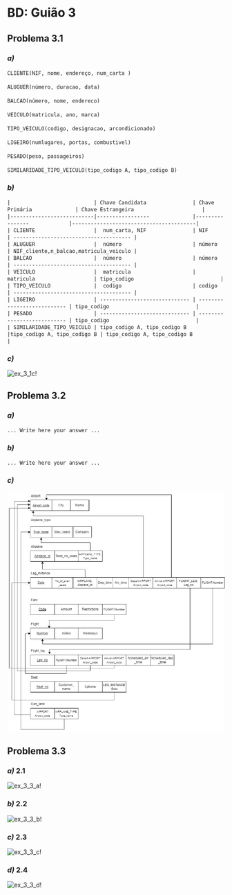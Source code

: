 # BD: Guião 3


## ​Problema 3.1
 
### *a)*

```
CLIENTE(NIF, nome, endereço, num_carta )

ALUGUER(número, duracao, data)

BALCAO(número, nome, endereco)

VEICULO(matricula, ano, marca)

TIPO_VEICULO(codigo, designacao, arcondicionado)

LIGEIRO(numlugares, portas, combustivel)

PESADO(peso, passageiros)

SIMILARIDADE_TIPO_VEICULO(tipo_codigo A, tipo_codigo B)

```


### *b)* 

```
|                           | Chave Candidata               | Chave Primária              | Chave Estrangeira                      |
|---------------------------|-----------------              |----------------             |----------------------------------------|
| CLIENTE                   |  num_carta, NIF               | NIF                         | -------------------------------------- |
| ALUGUER                   |  número                       | número                      | NIF_cliente,n_balcao,matricula_veiculo |
| BALCAO                    |  número                       | número                      | -------------------------------------- |
| VEICULO                   |  matricula                    | matricula                   | tipo_codigo                            |
| TIPO_VEICULO              |  codigo                       | codigo                      | -------------------------------------- |
| LIGEIRO                   | ----------------------------- | --------------------------- | tipo_codigo                            |
| PESADO                    | ----------------------------- | --------------------------- | tipo_codigo                            |
| SIMILARIDADE_TIPO_VEICULO | tipo_codigo A, tipo_codigo B  |tipo_codigo A, tipo_codigo B | tipo_codigo A, tipo_codigo B           |

```


### *c)* 

![ex_3_1c!](ex_3_1c.jpg "AnImage")


## ​Problema 3.2

### *a)*

```
... Write here your answer ...
```


### *b)* 

```
... Write here your answer ...
```


### *c)* 

![ex_3_2c!](ex_3_2c.jpg "AnImage")


## ​Problema 3.3


### *a)* 2.1

![ex_3_3_a!](ex_3_3a.jpg "AnImage")

### *b)* 2.2

![ex_3_3_b!](ex_3_3b.jpg "AnImage")

### *c)* 2.3

![ex_3_3_c!](ex_3_3c.jpg "AnImage")

### *d)* 2.4

![ex_3_3_d!](ex_3_3d.jpg "AnImage")